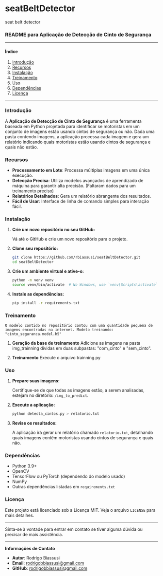 # seatBeltDetector
seat belt detector

### README para Aplicação de Detecção de Cinto de Segurança

---

#### Índice
1. [Introdução](#introdução)
2. [Recursos](#recursos)
3. [Instalação](#instalação)
4. [Treinamento](#treinamento)
4. [Uso](#uso)
6. [Dependências](#dependências)
8. [Licença](#licença)

---

### Introdução

A **Aplicação de Detecção de Cinto de Segurança** é uma ferramenta baseada em Python projetada para identificar se motoristas em um conjunto de imagens estão usando cintos de segurança ou não. Dada uma pasta contendo imagens, a aplicação processa cada imagem e gera um relatório indicando quais motoristas estão usando cintos de segurança e quais não estão.

### Recursos

- **Processamento em Lote**: Processa múltiplas imagens em uma única execução.
- **Detecção Precisa**: Utiliza modelos avançados de aprendizado de máquina para garantir alta precisão. (Faltaram dados para um treinamento preciso)
- **Relatórios Detalhados**: Gera um relatório abrangente dos resultados.
- **Fácil de Usar**: Interface de linha de comando simples para interação fácil.

### Instalação

1. **Crie um novo repositório no seu GitHub:**

    Vá até o GitHub e crie um novo repositório para o projeto.

2. **Clone seu repositório:**

    ```sh
    git clone https://github.com/rbiassusi/seatBeltDetector.git
    cd seatBeltDetector
    ```

3. **Crie um ambiente virtual e ative-o:**

    ```sh
    python -m venv venv
    source venv/bin/activate  # No Windows, use `venv\Scripts\activate`
    ```

4. **Instale as dependências:**

    ```sh
    pip install -r requirements.txt
    ```

### Treinamento
    O modelo contido no repositório contou com uma quantidade pequena de imagens encontradas na internet. Modelo treinando: "cinto_seguranca.model.h5"

1. **Geração da base de treinamento**
    Adicione as imagens na pasta img_trainning dividas em duas subpastas: "com_cinto" e "sem_cinto".

2. **Treinamento**
    Execute o arquivo trainning.py

### Uso
1. **Prepare suas imagens:**
   
   Certifique-se de que todas as imagens estão, a serem analisadas, estejam no diretório: `/img_to_predict`.

2. **Execute a aplicação:**

    ```sh
    python detecta_cintos.py > relatorio.txt
    ```

3. **Revise os resultados:**

    A aplicação irá gerar um relatório chamado `relatorio.txt`, detalhando quais imagens contêm motoristas usando cintos de segurança e quais não.


### Dependências

- Python 3.9+
- OpenCV
- TensorFlow ou PyTorch (dependendo do modelo usado)
- NumPy
- Outras dependências listadas em `requirements.txt`

### Licença

Este projeto está licenciado sob a Licença MIT. Veja o arquivo `LICENSE` para mais detalhes.

---

Sinta-se à vontade para entrar em contato se tiver alguma dúvida ou precisar de mais assistência.

---

**Informações de Contato**

- **Autor**: Rodrigo Biassusi
- **Email**: rodrigobbiassusi@gmail.com
- **GitHub**: [rodrigobbiassusi@gmail.com](https://github.com/rbiassusi)
